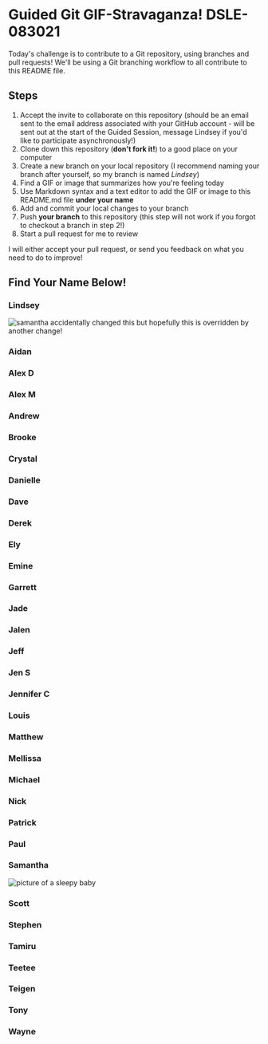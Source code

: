# Guided Git GIF-Stravaganza! DSLE-083021

Today's challenge is to contribute to a Git repository, using branches and pull requests! We'll be using a Git branching workflow to all contribute to this README file.

## Steps

1. Accept the invite to collaborate on this repository (should be an email sent to the email address associated with your GitHub account - will be sent out at the start of the Guided Session, message Lindsey if you'd like to participate asynchronously!)
2. Clone down this repository (**don't fork it!**) to a good place on your computer
3. Create a new branch on your local repository (I recommend naming your branch after yourself, so my branch is named *Lindsey*)
4. Find a GIF or image that summarizes how you're feeling today
5. Use Markdown syntax and a text editor to add the GIF or image to this README.md file **under your name**
6. Add and commit your local changes to your branch
7. Push **your branch** to this repository (this step will not work if you forgot to checkout a branch in step 2!)
8. Start a pull request for me to review

I will either accept your pull request, or send you feedback on what you need to do to improve!

## Find Your Name Below!

### Lindsey

![samantha accidentally changed this but hopefully this is overridden by another change!](https://media.giphy.com/media/rkf8zqAoz0a5tJKphg/giphy.gif?cid=ecf05e471ce0100c33fa0e955a6ae0f8e61f9873d27c7dd8&rid=giphy.gif)

### Aidan 


### Alex D 


### Alex M 


### Andrew 


### Brooke 


### Crystal 


### Danielle 


### Dave


### Derek 


### Ely 


### Emine 


### Garrett 


### Jade 


### Jalen 


### Jeff 


### Jen S 


### Jennifer C 


### Louis 


### Matthew 


### Mellissa 


### Michael 


### Nick 


### Patrick 


### Paul


### Samantha 
![picture of a sleepy baby](https://media.giphy.com/media/xT8qBvH1pAhtfSx52U/giphy.gif?cid=ecf05e47purjp99af5quyedqo3c661se4iaov66t4edwce5f&rid=giphy.gif)

### Scott 


### Stephen 


### Tamiru


### Teetee 


### Teigen 


### Tony 


### Wayne

